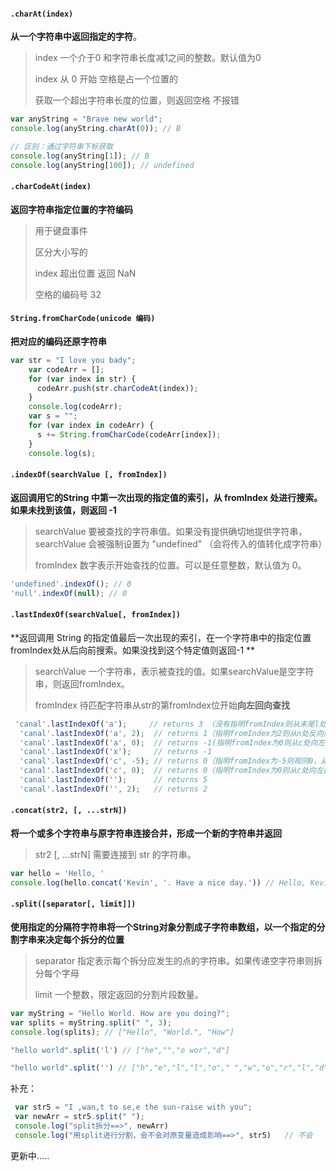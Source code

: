 #### `.charAt(index)` 

**从一个字符串中返回指定的字符**。

> index 一个介于0 和字符串长度减1之间的整数。默认值为0
>
> index 从 0 开始 空格是占一个位置的
>
> 获取一个超出字符串长度的位置，则返回空格  不报错

```javascript
var anyString = "Brave new world";
console.log(anyString.charAt(0)); // B

// 区别：通过字符串下标获取
console.log(anyString[1]); // B
console.log(anyString[100]); // undefined
```



####  `.charCodeAt(index)` 

**返回字符串指定位置的字符编码**

>  用于键盘事件
>
>  区分大小写的
>
> index 超出位置 返回 NaN
>
> 空格的编码号 32



####  `String.fromCharCode(unicode 编码)` 

**把对应的编码还原字符串**

```javascript
var str = "I love you bady";
    var codeArr = [];
    for (var index in str) {
      codeArr.push(str.charCodeAt(index));
    }
    console.log(codeArr);
    var s = "";
    for (var index in codeArr) {
      s += String.fromCharCode(codeArr[index]);
    }
    console.log(s);
```



####  `.indexOf(searchValue [, fromIndex])` 

**返回调用它的String 中第一次出现的指定值的索引，从 fromIndex 处进行搜索。如果未找到该值，则返回 -1**

> searchValue 要被查找的字符串值。如果没有提供确切地提供字符串，searchValue 会被强制设置为 "undefined"  （会将传入的值转化成字符串）
>
> fromIndex 数字表示开始查找的位置。可以是任意整数，默认值为 0。

```javascript
'undefined'.indexOf(); // 0
'null'.indexOf(null); // 0
```



#### `.lastIndexOf(searchValue[, fromIndex])`

**返回调用 String 的指定值最后一次出现的索引，在一个字符串中的指定位置 fromIndex处从后向前搜索。如果没找到这个特定值则返回-1 **

> searchValue 一个字符串，表示被查找的值。如果searchValue是空字符串，则返回fromIndex。
>
> fromIndex 待匹配字符串从str的第fromIndex位开始**向左回向查找**

```javascript
 'canal'.lastIndexOf('a');     // returns 3 （没有指明fromIndex则从末尾l处开始反向检索到的第一个a出现在l的后面，即index为3的位置）
  'canal'.lastIndexOf('a', 2);  // returns 1（指明fromIndex为2则从n处反向向回检索到其后面就是a，即index为1的位置）
  'canal'.lastIndexOf('a', 0);  // returns -1(指明fromIndex为0则从c处向左回向检索a发现没有，故返回-1)
  'canal'.lastIndexOf('x');     // returns -1
  'canal'.lastIndexOf('c', -5); // returns 0（指明fromIndex为-5则视同0，从c处向左回向查找发现自己就是，故返回0）
  'canal'.lastIndexOf('c', 0);  // returns 0（指明fromIndex为0则从c处向左回向查找c发现自己就是，故返回自己的索引0）
  'canal'.lastIndexOf('');      // returns 5
  'canal'.lastIndexOf('', 2);   // returns 2
```



#### `.concat(str2, [, ...strN])`

**将一个或多个字符串与原字符串连接合并，形成一个新的字符串并返回**

> str2 [, ...strN] 需要连接到 str 的字符串。

```javascript
var hello = 'Hello, '
console.log(hello.concat('Kevin', '. Have a nice day.')) // Hello, Kevin. Have a nice day.
```



#### `.split([separator[, limit]])` 

**使用指定的分隔符字符串将一个String对象分割成子字符串数组，以一个指定的分割字串来决定每个拆分的位置**

> separator 指定表示每个拆分应发生的点的字符串。如果传递空字符串则拆分每个字母
>
> limit 一个整数，限定返回的分割片段数量。

```javascript
var myString = "Hello World. How are you doing?";
var splits = myString.split(" ", 3);
console.log(splits); // ["Hello", "World.", "How"]

"hello world".split('l') // ["he","","o wor","d"]

"hello world".split('') // ["h","e","l","l","o"," ","w","o","r","l","d"]
```

补充：

```javascript
 var str5 = "I ,wan,t to se,e the sun-raise with you";
 var newArr = str5.split(" ");
 console.log("split拆分==>", newArr)
 console.log("用split进行分割，会不会对原变量造成影响==>", str5)   // 不会
```





更新中.....